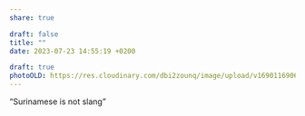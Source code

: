 ```yaml
---
share: true

draft: false
title: ""
date: 2023-07-23 14:55:19 +0200

draft: true
photoOLD: https://res.cloudinary.com/dbi2zounq/image/upload/v1690116906/asc4jynpgiwzdk9vbsqq.jpg
---
```


“Surinamese is not slang”
